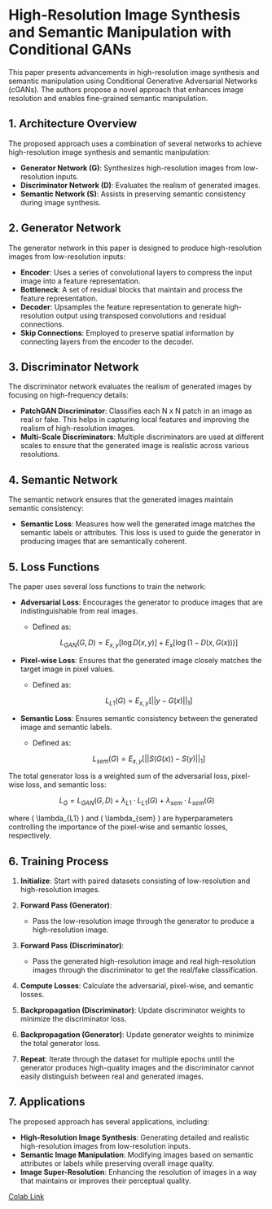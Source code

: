 # High-Resolution Image Synthesis and Semantic Manipulation with Conditional GANs

This paper presents advancements in high-resolution image synthesis and semantic manipulation using Conditional Generative Adversarial Networks (cGANs). The authors propose a novel approach that enhances image resolution and enables fine-grained semantic manipulation.

## 1. Architecture Overview

The proposed approach uses a combination of several networks to achieve high-resolution image synthesis and semantic manipulation:

- **Generator Network (G)**: Synthesizes high-resolution images from low-resolution inputs.
- **Discriminator Network (D)**: Evaluates the realism of generated images.
- **Semantic Network (S)**: Assists in preserving semantic consistency during image synthesis.

## 2. Generator Network

The generator network in this paper is designed to produce high-resolution images from low-resolution inputs:

- **Encoder**: Uses a series of convolutional layers to compress the input image into a feature representation.
- **Bottleneck**: A set of residual blocks that maintain and process the feature representation.
- **Decoder**: Upsamples the feature representation to generate high-resolution output using transposed convolutions and residual connections.
- **Skip Connections**: Employed to preserve spatial information by connecting layers from the encoder to the decoder.

## 3. Discriminator Network

The discriminator network evaluates the realism of generated images by focusing on high-frequency details:

- **PatchGAN Discriminator**: Classifies each N x N patch in an image as real or fake. This helps in capturing local features and improving the realism of high-resolution images.
- **Multi-Scale Discriminators**: Multiple discriminators are used at different scales to ensure that the generated image is realistic across various resolutions.

## 4. Semantic Network

The semantic network ensures that the generated images maintain semantic consistency:

- **Semantic Loss**: Measures how well the generated image matches the semantic labels or attributes. This loss is used to guide the generator in producing images that are semantically coherent.

## 5. Loss Functions

The paper uses several loss functions to train the network:

- **Adversarial Loss**: Encourages the generator to produce images that are indistinguishable from real images.
  - Defined as:
    ```math
    L_{GAN}(G, D) = E_{x,y}[ \log D(x, y) ] + E_x[ \log(1 - D(x, G(x))) ]
    ```

- **Pixel-wise Loss**: Ensures that the generated image closely matches the target image in pixel values.
  - Defined as:
    ```math
    L_{L1}(G) = E_{x,y}[ || y - G(x) ||_1 ]
    ```

- **Semantic Loss**: Ensures semantic consistency between the generated image and semantic labels.
  - Defined as:
    ```math
    L_{sem}(G) = E_{x,y}[ || S(G(x)) - S(y) ||_1 ]
    ```
The total generator loss is a weighted sum of the adversarial loss, pixel-wise loss, and semantic loss:

  ```math
  L_G = L_{GAN}(G, D) + \lambda_{L1} \cdot L_{L1}(G) + \lambda_{sem} \cdot L_{sem}(G)
  ```
  where \( \lambda_{L1} \) and \( \lambda_{sem} \) are hyperparameters controlling the importance of the pixel-wise and semantic losses, respectively.

## 6. Training Process

1. **Initialize**: Start with paired datasets consisting of low-resolution and high-resolution images.

2. **Forward Pass (Generator)**:
   - Pass the low-resolution image through the generator to produce a high-resolution image.

3. **Forward Pass (Discriminator)**:
   - Pass the generated high-resolution image and real high-resolution images through the discriminator to get the real/fake classification.

4. **Compute Losses**: Calculate the adversarial, pixel-wise, and semantic losses.

5. **Backpropagation (Discriminator)**: Update discriminator weights to minimize the discriminator loss.

6. **Backpropagation (Generator)**: Update generator weights to minimize the total generator loss.

7. **Repeat**: Iterate through the dataset for multiple epochs until the generator produces high-quality images and the discriminator cannot easily distinguish between real and generated images.

## 7. Applications

The proposed approach has several applications, including:

- **High-Resolution Image Synthesis**: Generating detailed and realistic high-resolution images from low-resolution inputs.
- **Semantic Image Manipulation**: Modifying images based on semantic attributes or labels while preserving overall image quality.
- **Image Super-Resolution**: Enhancing the resolution of images in a way that maintains or improves their perceptual quality.



[Colab Link](https://colab.research.google.com/github/https-deeplearning-ai/GANs-Public/blob/master/C3W2_Pix2PixHD_(Optional).ipynb)
